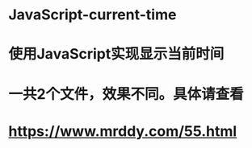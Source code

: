 # JavaScript-current-time
# 使用JavaScript实现显示当前时间<br>

# 一共2个文件，效果不同。具体请查看<br>

# https://www.mrddy.com/55.html
